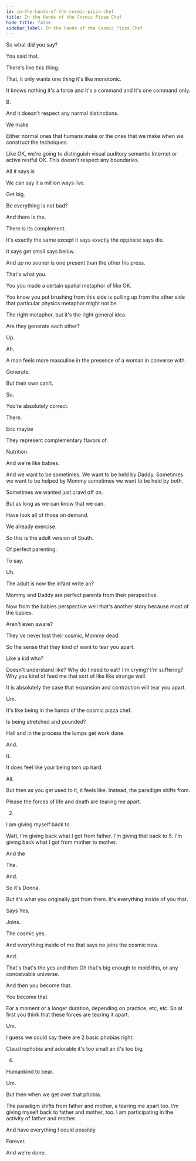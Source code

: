```yaml
---
id: in-the-hands-of-the-cosmic-pizza-chef
title: In the Hands of the Cosmic Pizza Chef 
hide_title: false
sidebar_label: In the Hands of the Cosmic Pizza Chef 
---
```

So what did you say?

You said that.

There's like this thing.

That, it only wants one thing it's like monotonic.

It knows nothing it's a force and it's a command and it's one command only.

B.

And it doesn't respect any normal distinctions.

We make

Either normal ones that humans make or the ones that we make when we construct the techniques.

Like OK, we're going to distinguish visual auditory semantic Internet or active restful OK. This doesn't respect any boundaries.

All it says is

We can say it a million ways live.

Get big.

Be everything is not bad?

And there is the.

There is its complement.

It's exactly the same except it says exactly the opposite says die.

It says get small says below.

And up no sooner is one present than the other his press.

That's what you.

You you made a certain spatial metaphor of like OK.

You know you put brushing from this side is pulling up from the other side that particular physics metaphor might not be.

The right metaphor, but it's the right general idea.

Are they generate each other?

Up.

Ah.

A man feels more masculine in the presence of a woman in converse with.

Generate.

But their own can't.

So.

You're absolutely correct.

There.

Eric maybe

They represent complementary flavors of.

Nutrition.



And we're like babies.

And we want to be sometimes. We want to be held by Daddy. Sometimes we want to be helped by Mommy sometimes we want to be held by both.

Sometimes we wanted just crawl off on.

But as long as we can know that we can.

Have look all of those on demand.

We already exercise.

So this is the adult version of South.

Of perfect parenting.



To say.



Uh.

The adult is now the infant write an?

Mommy and Daddy are perfect parents from their perspective.

Now from the babies perspective well that's another story because most of the babies.

Aren't even aware?

They've never lost their cosmic, Mommy dead.

So the sense that they kind of want to tear you apart.

Like a kid who?

Doesn't understand like? Why do I need to eat? I'm crying? I'm suffering? Why you kind of feed me that sort of like like strange well.

It is absolutely the case that expansion and contraction will tear you apart.

Um.

It's like being in the hands of the cosmic pizza chef.

Is being stretched and pounded?

Hall and in the process the lumps get work done.

And.

It.

It does feel like your being torn up hard.

All.

But then as you get used to it, it feels like. Instead, the paradigm shifts from.

Please the forces of life and death are tearing me apart.

2.

I am giving myself back to

Watt, I'm giving back what I got from father. I'm giving that back to 5. I'm giving back what I got from mother to mother.

And the

The.

And.

So it's Donna.

But it's what you originally got from them. It's everything inside of you that.

Says Yes,

Joins.

The cosmic yes.

And everything inside of me that says no joins the cosmic now.

And.

That's that's the yes and then Oh that's big enough to mold this, or any conceivable universe.

And then you become that.

You become that.

For a moment or a longer duration, depending on practice, etc, etc. So at first you think that these forces are tearing it apart.

Um.

I guess we could say there are 2 basic phobias right.

Claustrophobia and adorable it's too small an it's too big.

4.

Humankind to bear.

Um.

But then when we get over that phobia.

The paradigm shifts from father and mother, a tearing me apart too. I'm giving myself back to father and mother, too. I am participating in the activity of father and mother.

And have everything I could possibly.

Forever.

And we're done.

